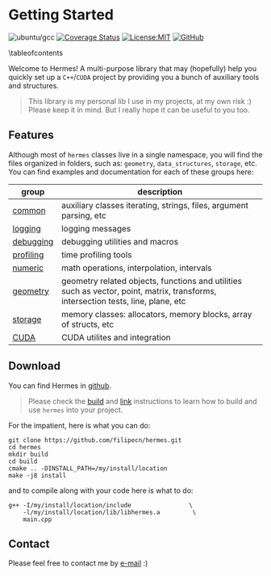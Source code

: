 # Getting Started

![ubuntu/gcc](https://github.com/filipecn/hermes/actions/workflows/gcc_compiler.yml/badge.svg)
[![Coverage Status](https://coveralls.io/repos/github/filipecn/hermes/badge.svg?branch=main)](https://coveralls.io/github/filipecn/hermes?branch=main)
[![License:MIT](https://img.shields.io/badge/License-MIT-yellow.svg)](https://opensource.org/licenses/MIT)
[![GitHub](https://badgen.net/badge/icon/github?icon=github&label)](https://github.com/filipecn/hermes)

\tableofcontents

Welcome to Hermes! A multi-purpose library that may (hopefully) help you quickly set up a 
`C++`/`CUDA` project by providing you a bunch of auxiliary tools and structures. 

> This library is my personal lib I use in my projects, at my own risk :) Please keep it in mind. But
> I really hope it can be useful to you too.

## Features
Although most of `hermes` classes live in a single namespace, you will find the files organized 
in folders, such as: `geometry`, `data_structures`, `storage`, etc. You can find examples and
documentation for each of these groups here:

| group | description |
|--------------|--------|
| [common](3_common.md) | auxiliary classes iterating, strings, files, argument parsing, etc  |
| [logging](4_logging.md) | logging messages  |
| [debugging](5_debugging.md) | debugging utilities and macros  |
| [profiling](6_profiling.md) | time profiling tools  |
| [numeric](7_numeric.md) | math operations, interpolation, intervals   |
| [geometry](8_geometry.md) | geometry related objects, functions and utilities such as vector, point, matrix, transforms, intersection tests, line, plane, etc   |
| [storage](10_storage.md) | memory classes: allocators, memory blocks, array of structs, etc  |
| [CUDA](9_cuda.md) | CUDA utilites and integration  |

## Download 

You can find Hermes in [github](https://github.com/filipecn/hermes).

> Please check the [build](1_build_and_install.md) and [link](2_linking.md) instructions to learn
how to build and use `hermes` into your project.

For the impatient, here is what you can do:
```shell
git clone https://github.com/filipecn/hermes.git
cd hermes
mkdir build
cd build
cmake .. -DINSTALL_PATH=/my/install/location
make -j8 install
```
and to compile along with your code here is what to do:
```shell
g++ -I/my/install/location/include                \
    -l/my/install/location/lib/libhermes.a         \
    main.cpp  
```

## Contact

Please feel free to contact me by [e-mail](mailto:filipedecn@gmail.com) :)
